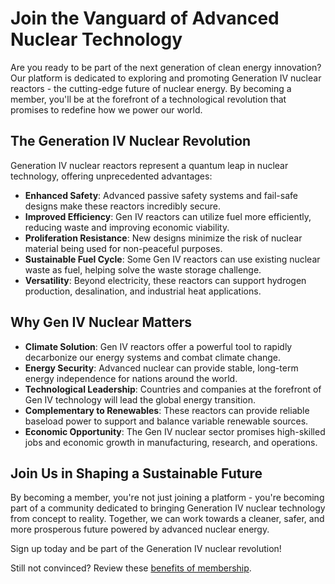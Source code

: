 # Join the Vanguard of Advanced Nuclear Technology

Are you ready to be part of the next generation of clean energy innovation? Our platform is dedicated to exploring and promoting Generation IV nuclear reactors - the cutting-edge future of nuclear energy. By becoming a member, you'll be at the forefront of a technological revolution that promises to redefine how we power our world.

## The Generation IV Nuclear Revolution

Generation IV nuclear reactors represent a quantum leap in nuclear technology, offering unprecedented advantages:

- **Enhanced Safety**: Advanced passive safety systems and fail-safe designs make these reactors incredibly secure.
- **Improved Efficiency**: Gen IV reactors can utilize fuel more efficiently, reducing waste and improving economic viability.
- **Proliferation Resistance**: New designs minimize the risk of nuclear material being used for non-peaceful purposes.
- **Sustainable Fuel Cycle**: Some Gen IV reactors can use existing nuclear waste as fuel, helping solve the waste storage challenge.
- **Versatility**: Beyond electricity, these reactors can support hydrogen production, desalination, and industrial heat applications.

## Why Gen IV Nuclear Matters

- **Climate Solution**: Gen IV reactors offer a powerful tool to rapidly decarbonize our energy systems and combat climate change.
- **Energy Security**: Advanced nuclear can provide stable, long-term energy independence for nations around the world.
- **Technological Leadership**: Countries and companies at the forefront of Gen IV technology will lead the global energy transition.
- **Complementary to Renewables**: These reactors can provide reliable baseload power to support and balance variable renewable sources.
- **Economic Opportunity**: The Gen IV nuclear sector promises high-skilled jobs and economic growth in manufacturing, research, and operations.

## Join Us in Shaping a Sustainable Future

By becoming a member, you're not just joining a platform - you're becoming part of a community dedicated to bringing Generation IV nuclear technology from concept to reality. Together, we can work towards a cleaner, safer, and more prosperous future powered by advanced nuclear energy.

Sign up today and be part of the Generation IV nuclear revolution!

Still not convinced? Review these [benefits of membership](benefits-of-joining).
